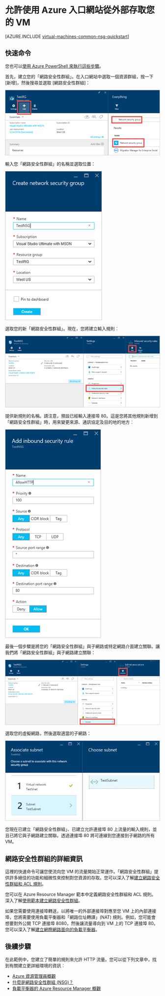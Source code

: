 <properties
   pageTitle="允許使用入口網站從外部存取 VM | Microsoft Azure"
   description="了解如何開啟連接埠 / 使用「Azure 入口網站」中的 Resource Manager 部署模型來建立允許存取您 VM 的端點"
   services="virtual-machines-windows"
   documentationCenter=""
   authors="iainfoulds"
   manager="timlt"
   editor=""/>

<tags
   ms.service="virtual-machines-windows"
   ms.devlang="na"
   ms.topic="article"
   ms.tgt_pltfrm="vm-windows"
   ms.workload="infrastructure-services"
   ms.date="08/08/2016"
   ms.author="iainfou"/>

# 允許使用 Azure 入口網站從外部存取您的 VM
[AZURE.INCLUDE [virtual-machines-common-nsg-quickstart](../../includes/virtual-machines-common-nsg-quickstart.md)]

## 快速命令
您也可以[使用 Azure PowerShell 來執行這些步驟](virtual-machines-windows-nsg-quickstart-powershell.md)。

首先，建立您的「網路安全性群組」。在入口網站中選取一個資源群組，按一下 [新增]，然後搜尋並選取 [網路安全性群組]：

![新增網路安全性群組](./media/virtual-machines-windows-nsg-quickstart-portal/add-nsg.png)

輸入您「網路安全性群組」的名稱並選取位置：

![建立網路安全性群組](./media/virtual-machines-windows-nsg-quickstart-portal/create-nsg.png)

選取您的新「網路安全性群組」。現在，您將建立輸入規則︰

![新增輸入規則](./media/virtual-machines-windows-nsg-quickstart-portal/add-inbound-rule.png)

提供新規則的名稱。請注意，預設已經輸入連接埠 80。這是您將其他規則新增到「網路安全性群組」時，用來變更來源、通訊協定及目的地的地方︰

![建立輸入規則](./media/virtual-machines-windows-nsg-quickstart-portal/create-inbound-rule.png)

最後一個步驟是將您的「網路安全性群組」與子網路或特定網路介面建立關聯。讓我們將「網路安全性群組」與子網路建立關聯：

![將網路安全性群組與子網路建立關聯](./media/virtual-machines-windows-nsg-quickstart-portal/associate-subnet.png)

選取您的虛擬網路，然後選取適當的子網路：

![將網路安全性群組與虛擬網路功能建立關聯](./media/virtual-machines-windows-nsg-quickstart-portal/select-vnet-subnet.png)

您現在已建立「網路安全性群組」、已建立允許連接埠 80 上流量的輸入規則，並且已將它與子網路建立關聯。透過連接埠 80 將可連線到您連接到子網路的所有 VM。


## 網路安全性群組的詳細資訊
這裡的快速命令可讓您使流向您 VM 的流量開始正常運作。「網路安全性群組」提供許多絕佳的功能和細微性來控制對您資源的存取。您可以深入了解[建立網路安全性群組和 ACL 規則](../virtual-network/virtual-networks-create-nsg-arm-ps.md)。

您可以在 Azure Resource Manager 範本中定義網路安全性群組和 ACL 規則。深入了解[使用範本建立網路安全性群組](../virtual-network/virtual-networks-create-nsg-arm-template.md)。

如果您需要使用連接埠轉送，以將唯一的外部連接埠對應至您 VM 上的內部連接埠，您將需要使用負載平衡器和「網路位址轉譯」(NAT) 規則。例如，您可能會想要對外公開 TCP 連接埠 8080，然後讓流量導向到 VM 上的 TCP 連接埠 80。您可以深入了解[建立網際網路面向的負載平衡器](../load-balancer/load-balancer-get-started-internet-arm-ps.md)。

## 後續步驟
在此範例中，您建立了簡單的規則來允許 HTTP 流量。您可以從下列文章中，找到有關建立更詳細環境的資訊︰

- [Azure 資源管理員概觀](../resource-group-overview.md)
- [什麼是網路安全性群組 (NSG)？](../virtual-network/virtual-networks-nsg.md)
- [負載平衡器的 Azure Resource Manager 概觀](../load-balancer/load-balancer-arm.md)

<!---HONumber=AcomDC_0810_2016------>